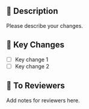 ## 📝 Description
Please describe your changes.

## 🔑 Key Changes
- [ ] Key change 1
- [ ] Key change 2

## 🙏 To Reviewers
Add notes for reviewers here.
